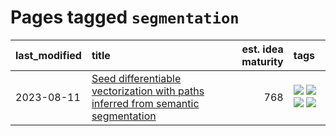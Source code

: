 # Pages tagged `segmentation`

|last_modified|title|est. idea maturity|tags
|:---|:---|---:|:---|
|2023-08-11|[Seed differentiable vectorization with paths inferred from semantic segmentation](../vectorize_anything.md)|768|[![](https://img.shields.io/badge/tag-experimental-53417a)](../tags/experimental.md) [![](https://img.shields.io/badge/tag-segmentation-496a1)](../tags/segmentation.md) [![](https://img.shields.io/badge/tag-svg-683f3)](../tags/svg.md) [![](https://img.shields.io/badge/tag-tooling-12f6d5)](../tags/tooling.md)|